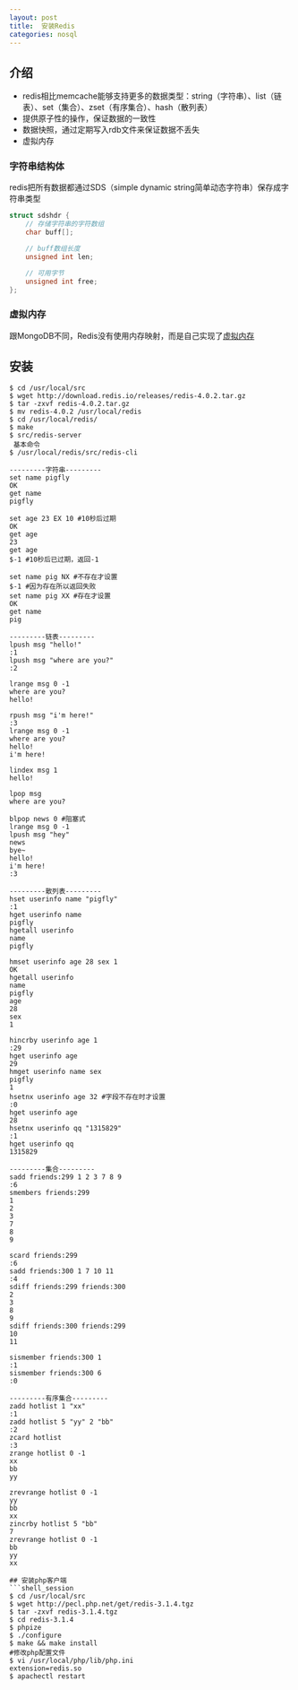 ```yaml
---
layout: post
title:  安装Redis
categories: nosql
---
```


## 介绍
- redis相比memcache能够支持更多的数据类型：string（字符串）、list（链表）、set（集合）、zset（有序集合）、hash（散列表）
- 提供原子性的操作，保证数据的一致性
- 数据快照，通过定期写入rdb文件来保证数据不丢失
- 虚拟内存

### 字符串结构体
redis把所有数据都通过SDS（simple dynamic string简单动态字符串）保存成字符串类型
```c
struct sdshdr {
    // 存储字符串的字符数组
    char buff[];

    // buff数组长度
    unsigned int len;

    // 可用字节
    unsigned int free;
};
```

### 虚拟内存
跟MongoDB不同，Redis没有使用内存映射，而是自己实现了[虚拟内存](http://www.redis.cn/topics/internals-vm)

## 安装
```shell_session
$ cd /usr/local/src
$ wget http://download.redis.io/releases/redis-4.0.2.tar.gz
$ tar -zxvf redis-4.0.2.tar.gz
$ mv redis-4.0.2 /usr/local/redis
$ cd /usr/local/redis/
$ make
$ src/redis-server
 基本命令
$ /usr/local/redis/src/redis-cli

---------字符串---------
set name pigfly
OK
get name
pigfly

set age 23 EX 10 #10秒后过期
OK
get age
23
get age
$-1 #10秒后已过期，返回-1

set name pig NX #不存在才设置
$-1 #因为存在所以返回失败
set name pig XX #存在才设置
OK
get name
pig

---------链表---------
lpush msg "hello!"
:1
lpush msg "where are you?"
:2

lrange msg 0 -1
where are you?
hello!

rpush msg "i'm here!"
:3
lrange msg 0 -1
where are you?
hello!
i'm here!

lindex msg 1
hello!

lpop msg
where are you?

blpop news 0 #阻塞式
lrange msg 0 -1
lpush msg "hey"
news
bye~
hello!
i'm here!
:3

---------散列表---------
hset userinfo name "pigfly"
:1
hget userinfo name
pigfly
hgetall userinfo
name
pigfly

hmset userinfo age 28 sex 1
OK
hgetall userinfo
name
pigfly
age
28
sex
1

hincrby userinfo age 1
:29
hget userinfo age
29
hmget userinfo name sex
pigfly
1
hsetnx userinfo age 32 #字段不存在时才设置
:0
hget userinfo age
28
hsetnx userinfo qq "1315829"
:1
hget userinfo qq
1315829

---------集合---------
sadd friends:299 1 2 3 7 8 9
:6
smembers friends:299
1
2
3
7
8
9

scard friends:299
:6
sadd friends:300 1 7 10 11
:4
sdiff friends:299 friends:300
2
3
8
9
sdiff friends:300 friends:299
10
11

sismember friends:300 1
:1
sismember friends:300 6
:0

---------有序集合---------
zadd hotlist 1 "xx"
:1
zadd hotlist 5 "yy" 2 "bb"
:2
zcard hotlist
:3
zrange hotlist 0 -1
xx
bb
yy

zrevrange hotlist 0 -1
yy
bb
xx
zincrby hotlist 5 "bb"
7
zrevrange hotlist 0 -1
bb
yy
xx

## 安装php客户端
```shell_session
$ cd /usr/local/src
$ wget http://pecl.php.net/get/redis-3.1.4.tgz
$ tar -zxvf redis-3.1.4.tgz
$ cd redis-3.1.4
$ phpize
$ ./configure
$ make && make install
#修改php配置文件
$ vi /usr/local/php/lib/php.ini
extension=redis.so
$ apachectl restart
```